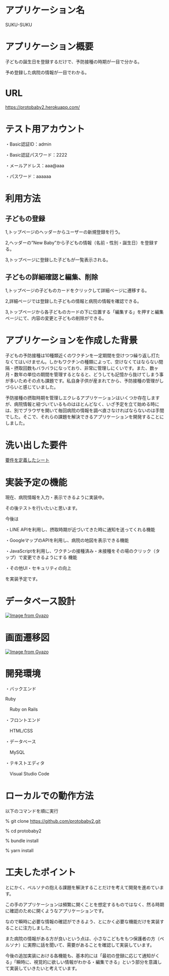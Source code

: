 # アプリケーション名
SUKU-SUKU

# アプリケーション概要
子どもの誕生日を登録するだけで、予防接種の時期が一目で分かる。

予め登録した病院の情報が一目でわかる。

# URL
https://protobaby2.herokuapp.com/

# テスト用アカウント
・Basic認証ID：admin

・Basic認証パスワード：2222

・メールアドレス：aaa@aaa

・パスワード：aaaaaa

# 利用方法
 ## 子どもの登録
 1,トップページのヘッダーからユーザーの新規登録を行う。

 2,ヘッダーの”New Baby”から子どもの情報（名前・性別・誕生日）を登録する。

 3,トップページに登録した子どもが一覧表示される。

 ## 子どもの詳細確認と編集、削除
 1,トップページの子どものカードをクリックして詳細ページに遷移する。

 2,詳細ページでは登録した子どもの情報と病院の情報を確認できる。

 3,トップページから各子どものカードの下に位置する「編集する」を押すと編集ページにて、内容の変更と子どもの削除ができる。

# アプリケーションを作成した背景
子どもの予防接種は10種類近くのワクチンを一定期間を空けつつ繰り返し打たなくてはいけません。しかもワクチンの種類によって、空けなくてはならない間隔・摂取回数もバラバラになっており、非常に管理しにくいです。また、数ヶ月・数年の単位の期間を管理するとなると、どうしても記憶から抜けてしまう事が多いためその点も課題です。私自身子供が産まれてから、予防接種の管理がしづらいと感じていました。

予防接種の摂取時期を管理しエクレるアプリケーションはいくつか存在しますが、病院情報と紐づいているものはほとんどなく、いざ予定を立て始める時には、別でブラウザを開いて毎回病院の情報を調べ直さなければならないのは手間でした。そこで、それらの課題を解決できるアプリケーションを開発することにしました。
 
# 洗い出した要件
[要件を定義したシート](https://docs.google.com/spreadsheets/d/1mKmf_zCvCvGXRAPg6LZ7P2orvfwmMA9fSNA4ET2qHqU/edit#gid=982722306)

# 実装予定の機能
現在、病院情報を入力・表示できるように実装中。

その後テストを行いたいと思います。

今後は

・LINE APIを利用し、摂取時期が近づいてきた時に通知を送ってくれる機能

・GoogleマップのAPIを利用し、病院の地図を表示できる機能

・JavaScriptを利用し、ワクチンの接種済み・未接種をその場のクリック（タップ）で変更できるようにする
機能

・その他UI・セキュリティの向上

を実装予定です。

# データベース設計
[![Image from Gyazo](https://i.gyazo.com/4c34278149624b9f3ee8c15bf013c361.png)](https://gyazo.com/4c34278149624b9f3ee8c15bf013c361)

# 画面遷移図
[![Image from Gyazo](https://i.gyazo.com/19df66badc9c524b27dbd9d334447aa4.png)](https://gyazo.com/19df66badc9c524b27dbd9d334447aa4)

# 開発環境

・バックエンド

  Ruby

　Ruby on Rails

・フロントエンド

　HTML/CSS

・データベース

　MySQL

・テキストエディタ

　Visual Studio Code

# ローカルでの動作方法
以下のコマンドを順に実行

% git clone https://github.com/protobaby2.git

% cd protobaby2 

% bundle install

% yarn install

# 工夫したポイント
とにかく、ペルソナの抱える課題を解決することだけを考えて開発を進めています。

この手のアプリケーションは頻繁に開くことを想定するものではなく、然る時期に確認のために開くようなアプリケーションです。

なので瞬時に必要な情報の確認ができるよう、とにかく必要な機能だけを実装することに注力しました。

また病院の情報がある方が良いという点は、小さなこどもをもつ保護者の方（ペルソナ）に実際に話を聞いて、需要があることを確認して実装しています。

今後の追加実装における各機能も、基本的には「最初の登録に応じて通知がくる」「瞬時に、視覚的に欲しい情報がわかる・編集できる」という部分を意識して実装していきたいと考えています。
